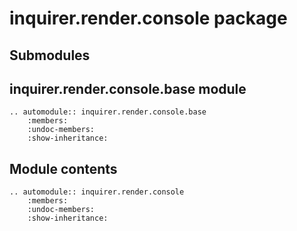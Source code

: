 # inquirer.render.console package

## Submodules

## inquirer.render.console.base module

```{eval-rst}
.. automodule:: inquirer.render.console.base
    :members:
    :undoc-members:
    :show-inheritance:

```

## Module contents

```{eval-rst}
.. automodule:: inquirer.render.console
    :members:
    :undoc-members:
    :show-inheritance:
```
